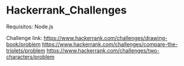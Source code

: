 # Hackerrank_Challenges

Requisitos: Node.js 

Challenge link:
https://www.hackerrank.com/challenges/drawing-book/problem
https://www.hackerrank.com/challenges/compare-the-triplets/problem
https://www.hackerrank.com/challenges/two-characters/problem
